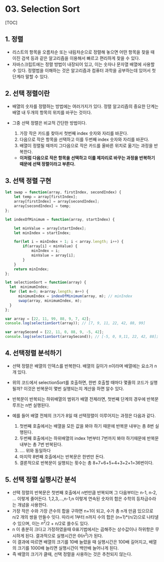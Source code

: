 # 03. Selection Sort

[TOC]

## 1. 정렬

- 리스트의 항목을 오름차순 또는 내림차순으로 정렬해 놓으면 어떤 항목을 찾을 때 이진 검색 등과 같은 알고리즘을 이용해서 빠르고 편리하게 찾을 수 있다.
- 자바스크립트에는 정렬 방법이 내장되어 있고, 이는 숫자나 문자열 배열에 사용할 수 있다. 정렬법을 이해하는 것은 알고리즘과 컴퓨터 과학을 공부하는데 있어서 첫단계라 말할 수 있다.



## 2. 선택 정렬이란

- 배열의 숫자를 정렬하는 방법에는 여러가지가 있다. 정렬 알고리즘의 중요한 단계는 배열 내 두개의 항목의 위치를 바꾸는 것이다.

- 그중 선택 정렬은 비교적 간단한 방법이다.

  1. 가장 작은 카드를 찾아서 첫번째 index 숫자와 자리를 바꾼다.
  2. 다음으로 작은 항목을 선택하고 이를 두번째 index 숫자와 자리를 바꾼다.
  3. 배열이 정렬될 때까지 그다음으로 작은 카드를 올바른 위치로 옮기는 과정을 반복한다.

  - **이처럼 다음으로 작은 항목을 선택하고 이를 제자리로 바꾸는 과정을 반복하기 때문에 선택 정렬이라고 부른다.**

  

## 3. 선택 정렬 구현

```jsx
let swap = function(array, firstIndex, secondIndex) {
    let temp = array[firstIndex];
    array[firstIndex] = array[secondIndex];
    array[secondIndex] = temp;
};

let indexOfMinimum = function(array, startIndex) {

    let minValue = array[startIndex];
    let minIndex = startIndex;

    for(let i = minIndex + 1; i < array.length; i++) {
        if(array[i] < minValue) {
            minIndex = i;
            minValue = array[i];
        }
    } 
    return minIndex;
}; 

let selectionSort = function(array) {
  let  minimumIndex;
  for (let m=0; m<array.length; m++) {
      minimumIndex = indexOfMinimum(array, m); // minIndex
      swap(array, minimumIndex, m);
  }
};

var array = [22, 11, 99, 88, 9, 7, 42];
console.log(selectionSort(array)); // [7, 9, 11, 22, 42, 88, 99]

var arraySecond = [22, 11, 0, 88, 9, -5, 42];
console.log(selectionSort(arraySecond)); // [-5, 0, 9,11, 22, 42, 88];
```



## 4. 선택정렬 분석하기

- 선택 정렬은 배열의 인덱스를 반복한다. 배열의 길이가 n이라며 배열에는 요소가 n개 있다.

- 위의 코드에서 selectionSort를 호출하면, 한번 호출할 때마다 몇줄의 코드가 실행될까? 이것은 반복문이 몇번 실행되는지 계산을 하면 알수 있다.

- 반복문이 반복되는 하위배열의 범위가 배열 전체라면, 첫번째 단계의 경우에  반복문 루프는 n번 실행된다.

- 예를 들어 배열 전체의 크기가 8일 때 선택정렬이 이루어지는 과정은 다음과 같다.

  1. 첫번째 호출에서는 배열을 모든 값을 봐야 하기 때문에 반복문 내부는 총 8번 실행된다.
  2. 두번째 호출에서는 하위배열의 index 1번부터 7번까지 봐야 하기때문에 반복문 내부는 총 7번 반복된다.
  3. .... 위와 동일하다
  4. 마지막 8번째 호출에서는 반복문은 한번만 돈다.
  5. 결론적으로 반복문이 실행되는 횟수는 총 8+7+6+5+4+3+2+1=36번이다.

  

## 5. 선택 정렬 실행시간 분석

- 선택 정렬의 반복문은 첫번째 호출에서 n번만큼 반복되며 그 다음부터는 n-1, n-2, ... 이렇게 줄어든다. 1,2,3,...,n-1,n 이렇게 연속된 숫자의 합은 수학의 등차급수라는 개념을 사용한다.
- 가장 작은 수와 가장 큰수의 합을 구하면 n+1이 되고, 수가 총 n개 만큼 있으므로 n/2 개의 쌍을 만들수 잇다. 따라서 1부터 n까지 수의 합은 (n+1)*(n/2)으로 나타낼수 있으며, 이는 $n^2$/2 + n/2로 쓸수도 있다.
- n 이 충분히 크다고 가정하였을때 Θ표기법에서는 곱해주는 상수값이나 하위항은 무시하게 된다. 결과적으로 실행시간은 Θ($n^2$)가 된다.
- 이 결과에 따르면 배열의 크기를 10배 늘렸을 때 실행시간은 100배 길어지고,  배열의 크기를 1000배 늘리면 실행시간이 백만배 늘어나게 된다.
- 즉 배열의 크기가 클때, 선택 정렬을 사용하는 것은 추천되지 않는다.
